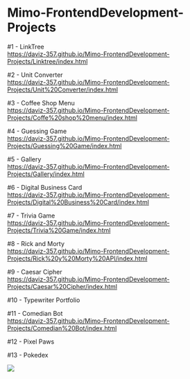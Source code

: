 # Mimo-FrontendDevelopment-Projects
#1  - LinkTree <br>
https://daviz-357.github.io/Mimo-FrontendDevelopment-Projects/Linktree/index.html

#2  - Unit Converter <br>
https://daviz-357.github.io/Mimo-FrontendDevelopment-Projects/Unit%20Converter/index.html

#3  - Coffee Shop Menu <br>
https://daviz-357.github.io/Mimo-FrontendDevelopment-Projects/Coffe%20shop%20menu/index.html

#4  - Guessing Game <br>
https://daviz-357.github.io/Mimo-FrontendDevelopment-Projects/Guessing%20Game/index.html

#5  - Gallery <br>
https://daviz-357.github.io/Mimo-FrontendDevelopment-Projects/Gallery/index.html

#6  - Digital Business Card <br>
https://daviz-357.github.io/Mimo-FrontendDevelopment-Projects/Digital%20Business%20Card/index.html

#7  - Trivia Game <br>
https://daviz-357.github.io/Mimo-FrontendDevelopment-Projects/Trivia%20Game/index.html

#8  - Rick and Morty <br>
https://daviz-357.github.io/Mimo-FrontendDevelopment-Projects/Rick%20y%20Morty%20API/index.html

#9  - Caesar Cipher <br>
https://daviz-357.github.io/Mimo-FrontendDevelopment-Projects/Caesar%20Cipher/index.html

#10 - Typewriter Portfolio <br>

#11 - Comedian Bot <br>
https://daviz-357.github.io/Mimo-FrontendDevelopment-Projects/Comedian%20Bot/index.html

#12 - Pixel Paws <br>

#13 - Pokedex <br>



<img src="https://play-lh.googleusercontent.com/qPfmmEDFhGVmIXIKpmfbQeH6vXygXotzj6ied-j2el0YIB36fApN32XoVDrGoMQZ11Q=w240-h480-rw">

